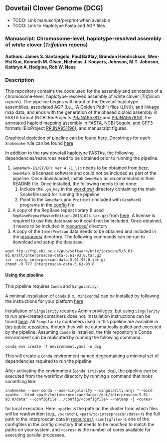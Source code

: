 ## Dovetail Clover Genome (DCG)

- TODO: Link manuscript/preprint when available
- TODO: Link to Haplotype Fasta and AGP files

### Manuscript: Chromosome-level, haplotype-resolved assembly of white clover (*Trifolium repens*)
#### Authors: James S. Santangelo, Paul Battlay, Brandon Hendrickson, Wen-Hsi Kuo, Kenneth M. Olsen, Nicholas J. Kooyers, Johnson, M.T. Johnson, Kathryn A. Hodgins, Rob W. Ness



### Description

This repository contains the code used for the assembly and annotation of a
chromosome-level, haplotype-resolved assembly of white clover (*Trifolium
repens*). The pipeline begins with input of the Dovetail haplotype assemblies,
associated AGP (i.e., “A Golden Path”) files (LINK), and linkage map data, 
and ends with the generation of the phased diploid assembly in FASTA format
(NCBI BioProjects [PRJNA957817](https://www.ncbi.nlm.nih.gov/bioproject/PRJNA957817) 
and [PRJNA957816](https://www.ncbi.nlm.nih.gov/bioproject/?term=PRJNA957816)), 
the annotated haploid mapping assembly in FASTA, NCBI Sequin, and GFF3 formats
(BioProject [PRJNA951196](https://www.ncbi.nlm.nih.gov/bioproject/?term=PRJNA951196)), and
manuscript figures.

Graphical depiction of pipeline can be found [here](./workflow/rulegraph.pdf).
Docstrings for each `Snakemake` rule can be found [here](./workflow/docstrings.txt)

In addition to the raw dovetail haplotype FASTAs, the following
dependencies/resources need to be obtained prior to running the pipeline.

1. `GeneMark-ES/ET/EP+ ver 4.71_lic` needs to be obtained from
   [here](http://topaz.gatech.edu/Genemark/license_download.cgi). `GeneMark` is
   licensed software and could not be included as part of the pipeline. Once
   downloaded, install `GeneMark` as recommended in their README file. Once
   installed, the following needs to be done:  
    1. Include the `.gm_key` in the [workflow/](./workflow) directory containing the main Snakefile used for running the pipeline
    2. Point to the `GeneMark` and `ProtHint` (included with `GeneMark`) programs in the [config](./config/hpcnode.yaml) file
2. A copy of the RepBase repeat library (I used
   `RepBaseRepeatMaskerEdition-20181026.tar.gz`) from
   [here](https://www.girinst.org/repbase/). A license is required to use this
   database so it could not be included. Once obtained, it needs to be included
   in [resources/](./resources) directory
3. A copy of the `InterProScan` data needs to be obtained and included in the
   [resources/](./resources) directory. The following commands can be run to
   download and setup the database:

```
wget ftp://ftp.ebi.ac.uk/pub/software/unix/iprscan/5/5.61-93.0/alt/interproscan-data-5.61-93.0.tar.gz
tar -xvzfp interproscan-data-5.61-93.0.tar.gz
chmod -R 777 interproscan-data-5.61-93.0
```

#### Using the pipeline

This pipeline requires `Conda` and `Singularity`:

A minimal installation of `Conda` (i.e., `Miniconda`) can be installed by
following the instructions for your platform
[here](https://docs.conda.io/projects/conda/en/latest/user-guide/install/index.html)

Installation of `Singularity` requires Admin privileges, but using
`Singularity` to run pre-created containers does not. Installation instructions
can be found [here](https://docs.sylabs.io/guides/latest/admin-guide/). All
`Singularity` containers used in this pipeline are avalaible in [this public
repository](https://cloud.sylabs.io/library/james-s-santangelo), though they
will be automatically pulled and executed by the pipeline.
Assuming `Conda` is installed, the this repository's Conda environment can be
replicated by running the following command:

```
conda env create -f environment.yaml -n dcg 
```

This will create a `Conda` environment named dcgcontaining a minimal set of dependencies required to run the pipeline. 

After activating the environment (`conda activate dcg`), the pipeline can be
executed from the workflow directory by running a command that looks something
like:

```
snakemake --use-conda --use-singularity --singularity-args "--bind <path> --bind <path/to/interproscan/data>:/opt/interproscan-5.61-93.0/data" --configfile ../config/<configfile> --notemp -j <cores>
```

for local execution. Here, `<path>` is the path on the cluster from which files
will be read/written (e.g., `/scratch`), `<path/to/interproscan/data>` is
the full path to the interproscan data in [resources/](./resources),
`<configfile>` is one of the configfiles in the config directory that needs
to be modified to match the paths on your system, and `<cores>` is the
number of cores available for executing parallel processes.
